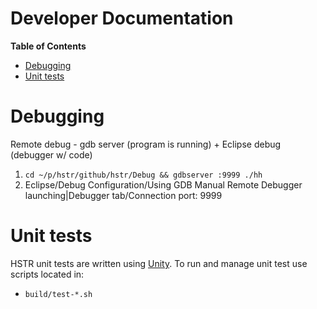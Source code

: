 Developer Documentation
=======================
**Table of Contents**

* [Debugging](#debugging)
* [Unit tests](#unit-tests)
# Debugging
Remote debug - gdb server (program is running) + Eclipse debug (debugger w/ code)

1. `cd ~/p/hstr/github/hstr/Debug && gdbserver :9999 ./hh`
1. Eclipse/Debug Configuration/Using GDB Manual Remote Debugger launching|Debugger tab/Connection port: 9999 

# Unit tests
HSTR unit tests are written using [Unity](http://www.throwtheswitch.org/unity/).
To run and manage unit test use scripts located in:

* `build/test-*.sh`

